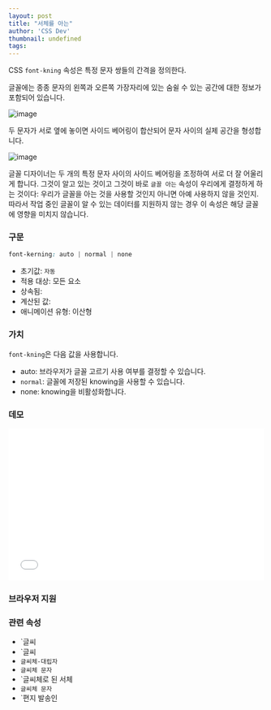 ```yaml
---
layout: post
title: "서체를 아는"
author: 'CSS Dev'
thumbnail: undefined
tags: 
---
```



CSS `font-kning` 속성은 특정 문자 쌍들의 간격을 정의한다.

글꼴에는 종종 문자의 왼쪽과 오른쪽 가장자리에 있는 숨쉴 수 있는 공간에 대한 정보가 포함되어 있습니다.

![image](https://i2.wp.com/css-tricks.com/wp-content/uploads/2020/09/font-sidebearing.png?resize=400%2C175&ssl=1)

두 문자가 서로 옆에 놓이면 사이드 베어링이 합산되어 문자 사이의 실제 공간을 형성합니다.

![image](https://i0.wp.com/css-tricks.com/wp-content/uploads/2020/09/font-sidebearing-two.png?resize=400%2C175&ssl=1)

글꼴 디자이너는 두 개의 특정 문자 사이의 사이드 베어링을 조정하여 서로 더 잘 어울리게 합니다. 그것이 알고 있는 것이고 그것이 바로 `글꼴 아는` 속성이 우리에게 결정하게 하는 것이다: 우리가 글꼴을 아는 것을 사용할 것인지 아니면 아예 사용하지 않을 것인지. 따라서 작업 중인 글꼴이 알 수 있는 데이터를 지원하지 않는 경우 이 속성은 해당 글꼴에 영향을 미치지 않습니다.

### 구문

```css
font-kerning: auto | normal | none
```

- 초기값: `자동`
- 적용 대상: 모든 요소
- 상속됨:
- 계산된 값:
- 애니메이션 유형: 이산형

### 가치

`font-kning`은 다음 값을 사용합니다.

- auto: 브라우저가 글꼴 고르기 사용 여부를 결정할 수 있습니다.
- `normal`: 글꼴에 저장된 knowing을 사용할 수 있습니다.
- none: knowing을 비활성화합니다.

### 데모

<div class="wp-block-cp-codepen-gutenberg-embed-block cp_embed_wrapper resizable" style="height: 300px;"><iframe id="cp_embed_PoNVXjX" src="//codepen.io/anon/embed/PoNVXjX?height=300&amp;theme-id=1&amp;slug-hash=PoNVXjX&amp;default-tab=result" height="300" scrolling="no" frameborder="0" allowfullscreen="" allowpaymentrequest="" name="CodePen Embed PoNVXjX" title="CodePen Embed PoNVXjX" class="cp_embed_iframe" style="width: 100%; overflow: hidden; height: 100%;">CodePen Embed Fallback</iframe><div class="win-size-grip" style="touch-action: none;"></div></div>

### 브라우저 지원

### 관련 속성

- `글씨
- `글씨
- `글씨체-대립자`
- `글씨체 문자`
- `글씨체로 된 서체
- `글씨체 문자`
- `편지 발송인